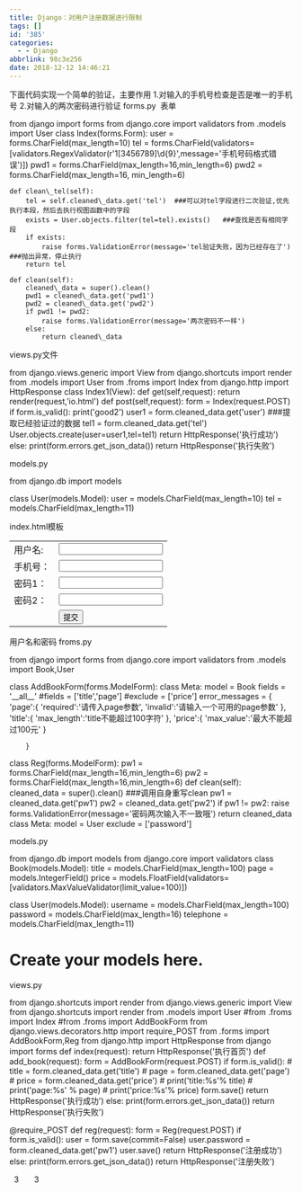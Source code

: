 ```yaml
---
title: Django：对用户注册数据进行限制
tags: []
id: '385'
categories:
  - - Django
abbrlink: 98c3e256
date: 2018-12-12 14:46:21
---
```


下面代码实现一个简单的验证，主要作用 1.对输入的手机号检查是否是唯一的手机号 2.对输入的两次密码进行验证 forms.py  表单

from django import forms
from django.core import validators
from .models import User
class Index(forms.Form):
    user = forms.CharField(max\_length=10)
    tel = forms.CharField(validators=\[validators.RegexValidator(r'1\[3456789\]\\d{9}',message='手机号码格式错误')\])
    pwd1 = forms.CharField(max\_length=16,min\_length=6)
    pwd2 = forms.CharField(max\_length=16, min\_length=6)

    def clean\_tel(self):
        tel = self.cleaned\_data.get('tel')  ###可以对tel字段进行二次验证,优先执行本段，然后去执行视图函数中的字段
        exists = User.objects.filter(tel=tel).exists()   ###查找是否有相同字段
        if exists:
            raise forms.ValidationError(message='tel验证失败，因为已经存在了') ###抛出异常，停止执行
        return tel

    def clean(self):
        cleaned\_data = super().clean()
        pwd1 = cleaned\_data.get('pwd1')
        pwd2 = cleaned\_data.get('pwd2')
        if pwd1 != pwd2:
            raise forms.ValidationError(message='两次密码不一样')
        else:
            return cleaned\_data

views.py文件

from django.views.generic import View
from django.shortcuts import render
from .models import User
from .froms import Index
from django.http import HttpResponse
class Index1(View):
    def get(self,request):
        return render(request,'io.html')
    def post(self,request):
        form = Index(request.POST)
        if form.is\_valid():
            print('good2')
            user1 = form.cleaned\_data.get('user')  ###提取已经验证过的数据
            tel1 = form.cleaned\_data.get('tel')
            User.objects.create(user=user1,tel=tel1)
            return HttpResponse('执行成功')
        else:
            print(form.errors.get\_json\_data())
            return HttpResponse('执行失败')

models.py

from django.db import models

class User(models.Model):
    user = models.CharField(max\_length=10)
    tel = models.CharField(max\_length=11)

index.html模板

<form action="" method="post">
    <table>
        <tr>
            <td>用户名:</td>
            <td><input type="text" name="user"></td>
        </tr>
        <tr>
            <td>手机号：</td>
            <td><input type="text" name="tel"></td>
        </tr>
        <tr>
            <td>密码1：</td>
            <td><input type="password" name="pwd1"></td>
        </tr>
        <tr>
            <td>密码2：</td>
            <td><input type="password" name="pwd2"></td>
        </tr>
        <tr>
            <td></td>
            <td><input type="submit" value="提交"></td>
        </tr>
    </table>
</form>

用户名和密码 froms.py

from django import forms
from django.core import validators
from .models import Book,User

class AddBookForm(forms.ModelForm):
    class Meta:
        model = Book
        fields = '\_\_all\_\_'
        #fields = \['title','page'\]
        #exclude = \['price'\]
        error\_messages = {
            'page':{
                'required':'请传入page参数',
                'invalid':'请输入一个可用的page参数'
            },
            'title':{
                'max\_length':'title不能超过100字符'
            },
            'price':{
                'max\_value':'最大不能超过100元'
            }

        }
class Reg(forms.ModelForm):
    pw1 = forms.CharField(max\_length=16,min\_length=6)
    pw2 = forms.CharField(max\_length=16,min\_length=6)
    def clean(self):
        cleaned\_data = super().clean()    ###调用自身重写clean
        pw1 = cleaned\_data.get('pw1')
        pw2 = cleaned\_data.get('pw2')
        if pw1 != pw2:
            raise forms.ValidationError(message='密码两次输入不一致哦')
        return cleaned\_data
    class Meta:
        model = User
        exclude = \['password'\]

models.py

from django.db import models
from django.core import validators
class Book(models.Model):
    title = models.CharField(max\_length=100)
    page = models.IntegerField()
    price = models.FloatField(validators=\[validators.MaxValueValidator(limit\_value=100)\])

class User(models.Model):
    username = models.CharField(max\_length=100)
    password = models.CharField(max\_length=16)
    telephone = models.CharField(max\_length=11)
# Create your models here.

views.py

from django.shortcuts import render
from django.views.generic import View
from django.shortcuts import render
from .models import User
#from .froms import Index
#from .froms import AddBookForm
from django.views.decorators.http import require\_POST
from .forms import AddBookForm,Reg
from django.http import HttpResponse
from django import forms
def index(request):
    return HttpResponse('执行首页')
def add\_book(request):
    form = AddBookForm(request.POST)
    if form.is\_valid():
        # title = form.cleaned\_data.get('title')
        # page = form.cleaned\_data.get('page')
        # price = form.cleaned\_data.get('price')
        # print('title:%s'% title)
        # print('page:%s' % page)
        # print('price:%s'% price)
        form.save()
        return HttpResponse('执行成功')
    else:
        print(form.errors.get\_json\_data())
        return HttpResponse('执行失败')

@require\_POST
def reg(request):
    form = Reg(request.POST)
    if form.is\_valid():
        user = form.save(commit=False)
        user.password = form.cleaned\_data.get('pw1')
        user.save()
        return HttpResponse('注册成功')
    else:
        print(form.errors.get\_json\_data())
        return HttpResponse('注册失败')

  3       3